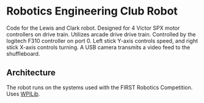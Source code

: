 # Robotics Engineering Club Robot
Code for the Lewis and Clark robot. Designed for 4 Victor SPX motor controllers on drive train. Utilizes arcade drive 
drive train. Controlled by the logitech F310 controller on port 0. Left stick Y-axis controls speed, and right stick X-axis
controls turning. A USB camera transmits a video feed to the shuffleboard.
## Architecture
The robot runs on the systems used with the FIRST Robotics Competition. Uses [WPILib](https://docs.wpilib.org/en/stable/).
